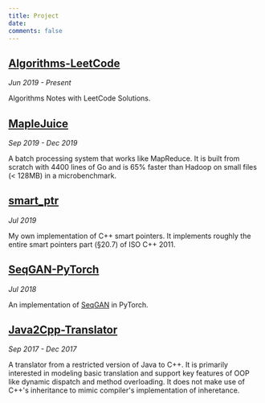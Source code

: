 ```yaml
---
title: Project
date:
comments: false
---
```


## [Algorithms-LeetCode](../Algorithms-LeetCode)

*Jun 2019 - Present*

Algorithms Notes with LeetCode Solutions.

## [MapleJuice](../MapleJuice)

*Sep 2019 - Dec 2019*

A batch processing system that works like MapReduce. It is built from scratch with 4400 lines of Go and is 65% faster than Hadoop on small files (< 128MB) in a microbenchmark.

## [smart_ptr](../smart_ptr)

*Jul 2019*

My own implementation of C++ smart pointers. It implements roughly the entire smart pointers part (§20.7) of ISO C++ 2011.

## [SeqGAN-PyTorch](../SeqGAN-PyTorch)

*Jul 2018*

An implementation of [SeqGAN](https://arxiv.org/pdf/1609.05473.pdf) in PyTorch.

## [Java2Cpp-Translator](../Java2Cpp-Translator)

*Sep 2017 - Dec 2017*

A translator from a restricted version of Java to C++. It is primarily interested in modeling basic translation and support key features of OOP like dynamic dispatch and method overloading. It does not make use of C++'s inheritance to mimic compiler's implementation of inheretance.
